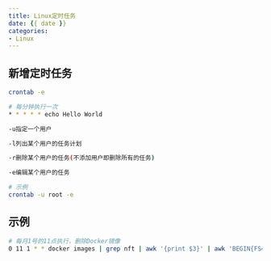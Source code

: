 ```yaml
---
title: Linux定时任务
date: {{ date }}
categories:
- Linux
---
```


## 新增定时任务

```sh
crontab -e
```

```sh
# 每分钟执行一次
* * * * * echo Hello World
```

```sh
-u指定一个用户

-l列出某个用户的任务计划

-r删除某个用户的任务(不添加用户即删除所有的任务)

-e编辑某个用户的任务

# 示例
crontab -u root -e
```

## 示例

```sh
# 每月1号的11点执行，删除Docker镜像
0 11 1 * * docker images | grep nft | awk '{print $3}' | awk 'BEGIN{FS=" "} NR>1 {print $NF}' | xargs docker rmi
```

